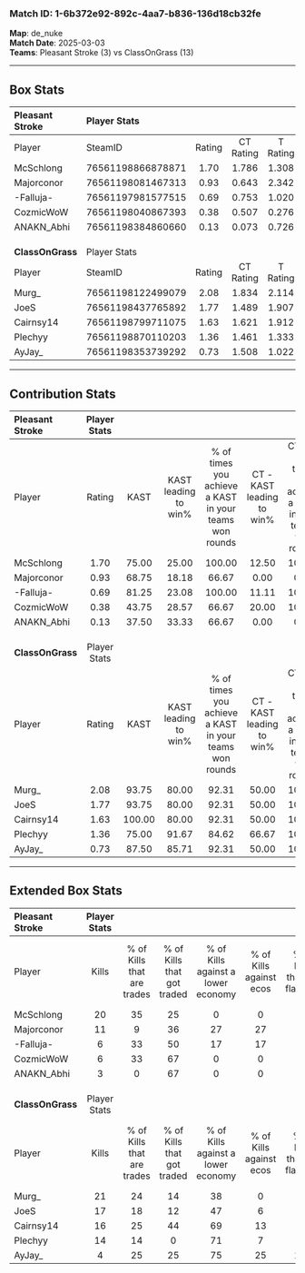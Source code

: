 ### Match ID: 1-6b372e92-892c-4aa7-b836-136d18cb32fe  
**Map**: de_nuke  
**Match Date**: 2025-03-03  
**Teams**: Pleasant Stroke (3) vs ClassOnGrass (13)  

---  

## Box Stats  

| **Pleasant Stroke** | Player Stats      |        |           |          |        |       |       |         |        |      |     |
| :- | :- | :-: | :-: | :-: | :-: | :-: | :-: | :-: | :-: | :-: | :-: |
| Player              | SteamID           | Rating | CT Rating | T Rating |  KAST  |  ADR  | Kills | Assists | Deaths | K/D  | HS% |
| McSchlong           | 76561198866878871 |  1.70  |   1.786   |  1.308   | 75.00  | 132.4 |  20   |    3    |   13   | 1.54 | 40  |
| Majorconor          | 76561198081467313 |  0.93  |   0.643   |  2.342   | 68.75  | 78.5  |  11   |    4    |   15   | 0.73 | 27  |
| -Falluja-           | 76561197981577515 |  0.69  |   0.753   |  1.020   | 81.25  | 57.1  |   6   |    4    |   15   | 0.40 | 50  |
| CozmicWoW           | 76561198040867393 |  0.38  |   0.507   |  0.276   | 43.75  | 53.4  |   6   |    1    |   15   | 0.40 | 50  |
| ANAKN_Abhi          | 76561198384860660 |  0.13  |   0.073   |  0.726   | 37.50  | 37.0  |   3   |    2    |   15   | 0.20 | 100 |
|                     |                   |        |           |          |        |       |       |         |        |      |     |
|                     |                   |        |           |          |        |       |       |         |        |      |     |
|                     |                   |        |           |          |        |       |       |         |        |      |     |
| **ClassOnGrass**    | Player Stats      |        |           |          |        |       |       |         |        |      |     |
| Player              | SteamID           | Rating | CT Rating | T Rating |  KAST  |  ADR  | Kills | Assists | Deaths | K/D  | HS% |
| Murg_               | 76561198122499079 |  2.08  |   1.834   |  2.114   | 93.75  | 128.5 |  21   |    3    |   7    | 3.00 | 61  |
| JoeS                | 76561198437765892 |  1.77  |   1.489   |  1.907   | 93.75  | 113.7 |  17   |    6    |   9    | 1.89 | 52  |
| Cairnsy14           | 76561198799711075 |  1.63  |   1.621   |  1.912   | 100.00 | 95.1  |  16   |    6    |   11   | 1.45 | 50  |
| Plechyy             | 76561198870110203 |  1.36  |   1.461   |  1.333   | 75.00  | 68.9  |  14   |    2    |   7    | 2.00 | 71  |
| AyJay_              | 76561198353739292 |  0.73  |   1.508   |  1.022   | 87.50  | 59.6  |   4   |    9    |   13   | 0.31 | 50  |
---  

## Contribution Stats  

| **Pleasant Stroke** | Player Stats |        |                      |                                                        |                           |                                                             |                          |                                                            |
| :- | :-: | :-: | :-: | :-: | :-: | :-: | :-: | :-: |
| Player              |    Rating    |  KAST  | KAST leading to win% | % of times you achieve a KAST in your teams won rounds | CT - KAST leading to win% | CT - % of times you achieve a KAST in your teams won rounds | T - KAST leading to win% | T - % of times you achieve a KAST in your teams won rounds |
| McSchlong           |     1.70     | 75.00  |        25.00         |                         100.00                         |           12.50           |                           100.00                            |          50.00           |                           100.00                           |
| Majorconor          |     0.93     | 68.75  |        18.18         |                         66.67                          |           0.00            |                            0.00                             |          66.67           |                           100.00                           |
| -Falluja-           |     0.69     | 81.25  |        23.08         |                         100.00                         |           11.11           |                           100.00                            |          50.00           |                           100.00                           |
| CozmicWoW           |     0.38     | 43.75  |        28.57         |                         66.67                          |           20.00           |                           100.00                            |          50.00           |                           50.00                            |
| ANAKN_Abhi          |     0.13     | 37.50  |        33.33         |                         66.67                          |           0.00            |                            0.00                             |          66.67           |                           100.00                           |
|                     |              |        |                      |                                                        |                           |                                                             |                          |                                                            |
|                     |              |        |                      |                                                        |                           |                                                             |                          |                                                            |
|                     |              |        |                      |                                                        |                           |                                                             |                          |                                                            |
| **ClassOnGrass**    | Player Stats |        |                      |                                                        |                           |                                                             |                          |                                                            |
| Player              |    Rating    |  KAST  | KAST leading to win% | % of times you achieve a KAST in your teams won rounds | CT - KAST leading to win% | CT - % of times you achieve a KAST in your teams won rounds | T - KAST leading to win% | T - % of times you achieve a KAST in your teams won rounds |
| Murg_               |     2.08     | 93.75  |        80.00         |                         92.31                          |           50.00           |                           100.00                            |          90.91           |                           90.91                            |
| JoeS                |     1.77     | 93.75  |        80.00         |                         92.31                          |           50.00           |                           100.00                            |          90.91           |                           90.91                            |
| Cairnsy14           |     1.63     | 100.00 |        80.00         |                         92.31                          |           50.00           |                           100.00                            |          90.91           |                           90.91                            |
| Plechyy             |     1.36     | 75.00  |        91.67         |                         84.62                          |           66.67           |                           100.00                            |          100.00          |                           81.82                            |
| AyJay_              |     0.73     | 87.50  |        85.71         |                         92.31                          |           50.00           |                           100.00                            |          100.00          |                           90.91                            |
---  

## Extended Box Stats  

| **Pleasant Stroke** | Player Stats |                            |                            |                                    |                         |                              |                                 |        |                             |                                     |                          |                               |                            |
| :- | :-: | :-: | :-: | :-: | :-: | :-: | :-: | :-: | :-: | :-: | :-: | :-: | :-: |
| Player              |    Kills     | % of Kills that are trades | % of Kills that got traded | % of Kills against a lower economy | % of Kills against ecos | % of Kills that are flawless | % of Kills that are close duels | Deaths | % of Deaths that get traded | % of Deaths against a lower economy | % of Deaths against ecos | % of Deaths that are flawless | % of Deaths that are close |
| McSchlong           |      20      |             35             |             25             |                 0                  |            0            |              60              |               15                |   13   |              0              |                  0                  |            0             |              69               |             15             |
| Majorconor          |      11      |             9              |             36             |                 27                 |           27            |              55              |                0                |   15   |             27              |                  7                  |            7             |              67               |             7              |
| -Falluja-           |      6       |             33             |             50             |                 17                 |           17            |              50              |               33                |   15   |             27              |                  7                  |            7             |              60               |             7              |
| CozmicWoW           |      6       |             33             |             67             |                 0                  |            0            |              83              |               17                |   15   |             13              |                  0                  |            0             |              47               |             13             |
| ANAKN_Abhi          |      3       |             0              |             67             |                 0                  |            0            |              33              |                0                |   15   |             20              |                  0                  |            0             |              60               |             0              |
|                     |              |                            |                            |                                    |                         |                              |                                 |        |                             |                                     |                          |                               |                            |
|                     |              |                            |                            |                                    |                         |                              |                                 |        |                             |                                     |                          |                               |                            |
|                     |              |                            |                            |                                    |                         |                              |                                 |        |                             |                                     |                          |                               |                            |
| **ClassOnGrass**    | Player Stats |                            |                            |                                    |                         |                              |                                 |        |                             |                                     |                          |                               |                            |
| Player              |    Kills     | % of Kills that are trades | % of Kills that got traded | % of Kills against a lower economy | % of Kills against ecos | % of Kills that are flawless | % of Kills that are close duels | Deaths | % of Deaths that get traded | % of Deaths against a lower economy | % of Deaths against ecos | % of Deaths that are flawless | % of Deaths that are close |
| Murg_               |      21      |             24             |             14             |                 38                 |            0            |              52              |               10                |   7    |              0              |                 71                  |            14            |              86               |             14             |
| JoeS                |      17      |             18             |             12             |                 47                 |            6            |              76              |                6                |   9    |             22              |                 44                  |            0             |              44               |             22             |
| Cairnsy14           |      16      |             25             |             44             |                 69                 |           13            |              56              |                6                |   11   |             64              |                 36                  |            0             |              91               |             9              |
| Plechyy             |      14      |             14             |             0              |                 71                 |            7            |              57              |                7                |   7    |              0              |                 57                  |            0             |              86               |             0              |
| AyJay_              |      4       |             25             |             25             |                 75                 |           25            |             100              |               25                |   13   |             69              |                 46                  |            8             |              38               |             15             |
